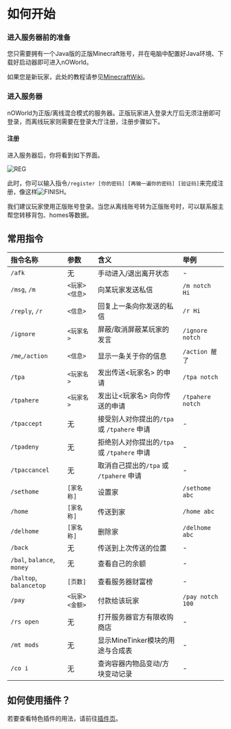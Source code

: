 # 如何开始

### 进入服务器前的准备

您只需要拥有一个Java版的正版Minecraft账号，并在电脑中配置好Java环境、下载好启动器即可进入nOWorld。

如果您是新玩家，此处的教程请参见[MinecraftWiki](https://wiki.biligame.com/mc/%E6%95%99%E7%A8%8B#.E6.96.B0.E6.89.8B.E6.95.99.E7.A8.8B)。

### 进入服务器

nOWorld为正版/离线混合模式的服务器。正版玩家进入登录大厅后无须注册即可登录，而离线玩家则需要在登录大厅注册，注册步骤如下。

#### 注册

进入服务器后，你将看到如下界面。

 ![REG](https://i.loli.net/2020/06/14/uaVH2qOpsQAmrJz.png)

此时，你可以输入指令`/register [你的密码] [再输一遍你的密码] [验证码]`来完成注册，像这样![FINISH](https://i.loli.net/2020/06/14/vuxTag7zyBhmPOC.png)。

我们建议玩家使用正版账号登录。当您从离线账号转为正版账号时，可以联系服主帮您转移背包、homes等数据。

## 常用指令

| 指令名称 | 参数 | 含义 | 举例 |
| :--- | :--- | :--- | :--- |
| `/afk` | 无 | 手动进入/退出离开状态 | - |
| `/msg`, `/m` | `<玩家> <信息>` | 向某玩家发送私信 | `/m notch Hi` |
| `/reply`, `/r` | `<信息>` | 回复上一条向你发送的私信 | `/r Hi` |
| `/ignore` | `<玩家名>` | 屏蔽/取消屏蔽某玩家的发言 | `/ignore notch` |
| `/me`,`/action` | `<信息>` | 显示一条关于你的信息 | `/action 醒了` |
| `/tpa` | `<玩家名>` | 发出传送&lt;玩家名&gt; 的申请 | `/tpa notch` |
| `/tpahere` | `<玩家名>` | 发出让&lt;玩家名&gt; 向你传送的申请 | `/tpahere notch` |
| `/tpaccept` | 无 | 接受别人对你提出的`/tpa` 或 `/tpahere` 申请 | - |
| `/tpadeny` | 无 | 拒绝别人对你提出的`/tpa` 或 `/tpahere` 申请 | - |
| `/tpaccancel` | 无 | 取消自己提出的`/tpa` 或 `/tpahere` 申请 | - |
| `/sethome` | `[家名称]` | 设置家 | `/sethome abc` |
| `/home` | `[家名称]` | 传送到家 | `/home abc` |
| `/delhome` | `[家名称]` | 删除家 | `/delhome abc` |
| `/back` | 无 | 传送到上次传送的位置 | - |
| `/bal`, `balance`, `money` | 无 | 查看自己的余额 | - |
| `/baltop`, `balancetop` | `[页数]` | 查看服务器财富榜 | - |
| `/pay` | `<玩家> <金额>` | 付款给该玩家 | `/pay notch 100` |
| `/rs open` | 无 | 打开服务器官方有限收购商店 | - |
| `/mt mods` | 无 | 显示MineTinker模块的用途与合成表 | - |
| `/co i` | 无 | 查询容器内物品变动/方块变动记录 | - |

## 如何使用插件？

若要查看特色插件的用法，请前往[插件页]()。

